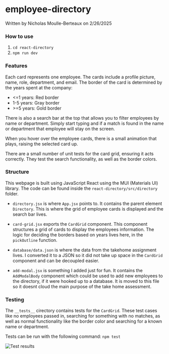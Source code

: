 # employee-directory

Written by Nicholas Moulle-Berteaux on 2/26/2025

### How to use
1. `cd react-directory`
2. `npm run dev`

### Features
Each card represents one employee. The cards include a profile picture, name, role, department, and email. The border of the card is determined by the years spent at the company:
- \<=1 years: Red border
- 1-5 years: Gray border
- \>=5 years: Gold border

There is also a search bar at the top that allows you to filter employees by name or department. Simply start typing and if a match is found in the name or department that employee will stay on the screen. 

When you hover over the employee cards, there is a small animation that plays, raising the selected card up.

There are a small number of unit tests for the card grid, ensuring it acts correctly. They test the search functionality, as well as the border colors.

### Structure

This webpage is built using JavaScript React using the MUI (Materials UI) library. The code can be found inside the `react-directory/src/directory` folder. 

- `directory.jsx` is where `App.jsx` points to. It contains the parent element `Directory`. This is where the grid of employee cards is displayed and the search bar lives.

- `card-grid.jsx` exports the `CardGrid` component. This component structures a grid of cards to display the employees information. The logic for deciding the borders based on years lives here, in the `pickOutline` function.

- `database/data.json` is where the data from the takehome assignment lives. I converted it to a JSON so it did not take up space in the `CardGrid` component and can be decoupled easier.

- `add-modal.jsx` is something I added just for fun. It contains the `AddModalBody` component which could be used to add new employees to the directory, if it were hooked up to a database. It is moved to this file so it doesnt cloud the main purpose of the take home assessment. 

### Testing

The `__tests__` cirectory contains tests for the `CardGrid`. These test cases like no employees passed in, searching for something with no matches, as well as normal functionality like the border color and searching for a known name or department.

Tests can be run with the following command: `npm test`

![Test results](https://github.com/[username]/[reponame]/blob/[branch]/image.jpg?raw=true)